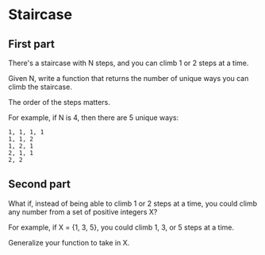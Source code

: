 # Staircase

## First part

There's a staircase with N steps, and you can climb 1 or 2 steps at a time.

Given N, write a function that returns the number of unique ways you can climb the staircase.

The order of the steps matters.

For example, if N is 4, then there are 5 unique ways:

```
1, 1, 1, 1
1, 1, 2
1, 2, 1
2, 1, 1
2, 2
```

## Second part

What if, instead of being able to climb 1 or 2 steps at a time, you could climb any number from a set of positive integers X?

For example, if X = {1, 3, 5}, you could climb 1, 3, or 5 steps at a time.

Generalize your function to take in X.
